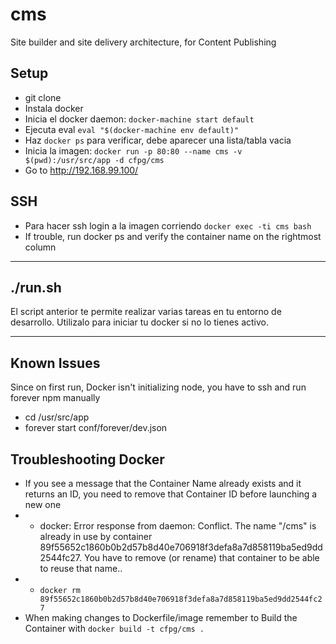 # cms
Site builder and site delivery architecture, for Content Publishing

## Setup
- git clone
- Instala docker 
- Inicia el docker daemon: `docker-machine start default`
- Ejecuta eval `eval "$(docker-machine env default)"`
- Haz `docker ps` para verificar, debe aparecer una lista/tabla vacia
- Inicia la imagen: `docker run -p 80:80 --name cms -v $(pwd):/usr/src/app -d cfpg/cms`
- Go to http://192.168.99.100/

## SSH
- Para hacer ssh login a la imagen corriendo `docker exec -ti cms bash`
- If trouble, run docker ps and verify the container name on the rightmost column

*** 

## ./run.sh
El script anterior te permite realizar varias tareas en tu entorno de desarrollo. Utilizalo para iniciar tu docker si no lo tienes activo.

***

## Known Issues
Since on first run, Docker isn't initializing node, you have to ssh and run forever npm manually
- cd /usr/src/app
- forever start conf/forever/dev.json

## Troubleshooting Docker
- If you see a message that the Container Name already exists and it returns an ID, you need to remove that Container ID before launching a new one
- - docker: Error response from daemon: Conflict. The name "/cms" is already in use by container 89f55652c1860b0b2d57b8d40e706918f3defa8a7d858119ba5ed9dd2544fc27. You have to remove (or rename) that container to be able to reuse that name..
- - `docker rm 89f55652c1860b0b2d57b8d40e706918f3defa8a7d858119ba5ed9dd2544fc27`
- When making changes to Dockerfile/image remember to Build the Container with `docker build -t cfpg/cms .`